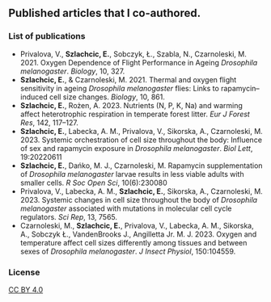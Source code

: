## Published articles that I co-authored.

### List of publications

- Privalova, V., **Szlachcic, E.**, Sobczyk, Ł., Szabla, N., Czarnoleski, M. 2021. Oxygen Dependence of Flight Performance in Ageing _Drosophila melanogaster_. _Biology_, 10, 327.
- **Szlachcic, E.**, & Czarnoleski, M. 2021. Thermal and oxygen flight sensitivity in ageing _Drosophila melanogaster_ flies: Links to rapamycin–induced cell size changes. _Biology_, 10, 861.
- **Szlachcic, E.**, Rożen, A. 2023. Nutrients (N, P, K, Na) and warming affect heterotrophic respiration in temperate forest litter. _Eur J Forest Res_, 142, 117–127.
- **Szlachcic, E.**, Labecka, A. M., Privalova, V., Sikorska, A., Czarnoleski, M. 2023. Systemic orchestration of cell size throughout the body: Influence of sex and rapamycin exposure in _Drosophila melanogaster_. _Biol Lett_, 19:20220611
- **Szlachcic, E.**, Dańko, M. J., Czarnoleski, M. Rapamycin supplementation of _Drosophila melanogaster_ larvae results in less viable adults with smaller cells. _R Soc Open Sci_, 10(6):230080
- Privalova, V., Labecka, A. M., **Szlachcic, E.**, Sikorska, A., Czarnoleski, M. 2023. Systemic changes in cell size throughout the body of _Drosophila melanogaster_ associated with mutations in molecular cell cycle regulators. _Sci Rep_, 13, 7565.
- Czarnoleski, M., **Szlachcic, E.**, Privalova, V., Labecka, A. M., Sikorska, A., Sobczyk Ł., VandenBrooks J., Angilletta Jr. M. J. 2023. Oxygen and temperature affect cell sizes differently among tissues and between sexes of _Drosophila melanogaster_. _J Insect Physiol_, 150:104559.

### License

[CC BY 4.0](https://creativecommons.org/licenses/by/4.0/)

